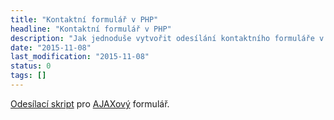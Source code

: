 ```yaml
---
title: "Kontaktní formulář v PHP"
headline: "Kontaktní formulář v PHP"
description: "Jak jednoduše vytvořit odesílání kontaktního formuláře v PHP na e-mail."
date: "2015-11-08"
last_modification: "2015-11-08"
status: 0
tags: []
---
```


[Odesílací skript](https://gist.github.com/Jahoda/28dd6aaa346f1b844bef) pro [AJAXový](/ajax) formulář.